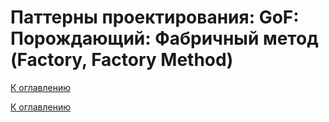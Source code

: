 # Паттерны проектирования: GoF: Порождающий: Фабричный метод (Factory, Factory Method)

<!--
https://refactoring.guru/ru/design-patterns/catalog
-->

[К оглавлению](../../../README.md)



[К оглавлению](../../../README.md)
